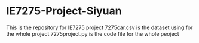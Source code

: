 # IE7275-Project-Siyuan
This is the repository for IE7275 project
7275car.csv is the dataset using for the whole project
7275project.py is the code file for the whole peoject
